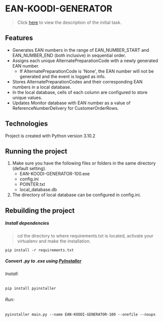 # EAN-KOODI-GENERATOR

 > Click [here](https://rocksoft.atlassian.net/wiki/spaces/BAL/pages/832733185/EAN+koodi+generaator) to view the description of the initial task.
 

## Features

  * Generates EAN numbers in the range of EAN_NUMBER_START and EAN_NUMBER_END (both inclusive) in sequential order.
  * Assigns each unique AlternatePreparationCode with a newly generated EAN number.
    * If AlternatePreparationCode is 'None', the EAN number will not be generated and the event is logged as info.
  * Stores AlternatePreparationCodes and their corresponding EAN numbers in a local database. 
  * In the local database, cells of each column are configured to store unique values.
  * Updates Monitor database with EAN number as a value of ReferenceNumberDelivery for CustomerOrderRows.


## Technologies

Project is created with Python version 3.10.2


## Running the project

  1. Make sure you have the following files or folders in the same directory (default setting).
        * EAN-KOODI-GENERATOR-100.exe
        * config.ini
        * POINTER.txt
        * local_database.db
  2. The directory of local database can be configured in config.ini.
 

## Rebuilding the project

##### Install dependencies

> cd the directory to where requirements.txt is located, activate your virtualenv and make the installation.
```
pip install -r requirements.txt
```

##### Convert .py to .exe using [PyInstaller](https://pyinstaller.readthedocs.io/en/stable/)	

###### Install:
```
pip install pyinstaller
```
###### Run:
```
pyinstaller main.py --name EAN-KOODI-GENERATOR-100 --onefile --noupx
```
